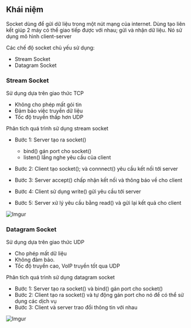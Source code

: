 ## Khái niệm

Socket dùng để gửi dữ liệu trong một nút mạng của internet. Dùng tạo liên kết giúp 2 máy có thể giao tiếp được với nhau; gửi và nhận dữ liệu. Nó sử dụng mô hình client-server

Các chế độ socket chủ yếu sử dụng:

- Stream Socket
- Datagram Socket

### Stream Socket

Sử dụng dựa trên giao thức TCP

- Không cho phép mất gói tin
- Đảm bảo việc truyền dữ liệu
- Tốc độ truyền thấp hơn UDP

Phân tích quá trình sử dụng stream socket

- Bước 1: Server tạo ra socket()

    - bind() gán port cho socket()
    - listen() lắng nghe yêu cầu của client
- Bước 2: Client tạo socket(); và connnect() yêu cầu kết nối tới server

- Bước 3: Server accept() chấp nhận kết nối và thông báo về cho client

- Bước 4: Client sử dụng write() gửi yêu cầu tới server

- Bước 5: Server xử lý yêu cầu bằng read() và gửi lại kết quả cho client

![Imgur](https://i.imgur.com/ROjEXfb.png)

### Datagram Socket

Sử dụng dựa trên giao thức UDP

- Cho phép mất dữ liệu
- Không đảm bảo.
- Tốc độ truyền cao, VolP truyền tốt qua UDP

Phân tích quá trình sử dụng datagram socket

- Bước 1: Server tạo ra socket() và bind() gán port cho socket()
- Bước 2: Client tạo ra socket() và tự động gán port cho nó để có thể sử dụng các dịch vụ
- Bước 3: Client và server trao đổi thông tin với nhau

![Imgur](https://i.imgur.com/M0f2RMf.png)